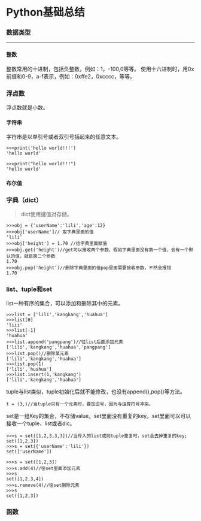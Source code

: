 # Python基础总结


### 数据类型
------------

#### 整数

整数常用的十进制，包括负整数，例如：1，-100,0等等。
使用十六进制时，用0x前缀和0-9，a-f表示，例如：0xffe2，0xcccc，等等。

### 浮点数

浮点数就是小数。

#### 字符串

字符串是以单引号或者双引号括起来的任意文本。

```
>>>print('hello world!!!')
'hello world'

>>>print("hello world!!!")
'hello world'
```



#### 布尔值



### 字典（dict）

> dict使用键值对存储。

```
>>>obj = {'userName':'lili','age':12}
>>>obj['userName']// 取字典里面的值
'lili'
>>>obj['height'] = 1.70 //给字典里面赋值
>>>obj.get('height')//get可以接收两个参数，假如字典里面没有第一个值，会有一个默认的值，就是第二个参数
1.70
>>>obj.pop('height')//删除字典里面的值pop里面需要接收参数，不然会报错
1.70
```

### list、tuple和set

list一种有序的集合，可以添加和删除其中的元素。

```
>>>list = ['lili','kangkang','huahua']
>>>list[0]
'liii'
>>>list[-1]
'huahua'
>>>list.append('pangpang')//往list后面添加元素
['lili','kangkang','huahua','pangpang']
>>>list.pop()//删除某元素
['lili','kangkang','huahua']
>>>list.pop(1)
['lili','huahua']
>>>list.insert(1,'kangkang')
['lili','kangkang','huahua']
```

tuple与list类似，tuple初始化后就不能修改，也没有append(),pop()等方法。

```
t = (3,)//当tuple只有一个元素时，要加逗号，因为与运算符号冲突。

```

set是一组Key的集合，不存储value。set里面没有重复的key。set里面可以可以接收一个tuple、list或者dic。

```
>>>s = set([1,2,3,3,3])//当传入的list或则tuple重复时，set会去掉重复的key;
set([1,2,3])
>>>s = set({'userName':'lili'})
set(['userName'])

>>>s = set([1,2,3])
>>>s.add(4)//往set里面添加元素
>>>s 
set([1,2,3,4])
>>>s.remove(4)//往set删除元素
>>>s
set([1,2,3])
```

### 函数




